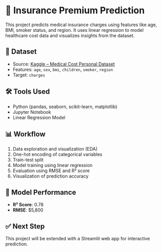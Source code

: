 # 🧮 Insurance Premium Prediction

This project predicts medical insurance charges using features like age, BMI, smoker status, and region. It uses linear regression to model healthcare cost data and visualizes insights from the dataset.

## 📁 Dataset
- Source: [Kaggle – Medical Cost Personal Dataset](https://www.kaggle.com/datasets/mirichoi0218/insurance)
- Features: `age`, `sex`, `bmi`, `children`, `smoker`, `region`
- Target: `charges`

## 🛠️ Tools Used
- Python (pandas, seaborn, scikit-learn, matplotlib)
- Jupyter Notebook
- Linear Regression Model

## 📊 Workflow
1. Data exploration and visualization (EDA)
2. One-hot encoding of categorical variables
3. Train-test split
4. Model training using linear regression
5. Evaluation using RMSE and R² score
6. Visualization of prediction accuracy

## 🔢 Model Performance
- **R² Score**: 0.78
- **RMSE**: $5,800

## ✅ Next Step
This project will be extended with a Streamlit web app for interactive prediction.
